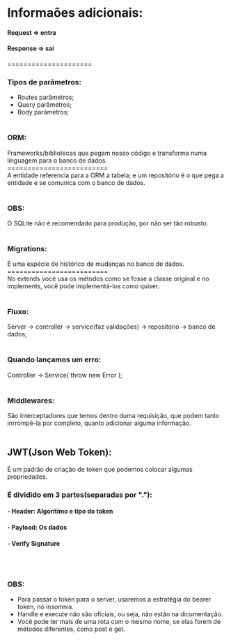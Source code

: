 # Informaões adicionais:

#### Request => entra
#### Response => sai
=====================
### Tipos de parâmetros:
- Routes parâmetros;
- Query parâmetros;
- Body parâmetros;
<br /><br />

### ORM:
Frameworks/bibliotecas que pegam nosso código e transforma numa linguagem para o banco de dados.
<br />=========================<br />
A entidade referencia para a ORM a tabela; e um repositório é o que pega a entidade e se comunica com o banco de dados.
<br /><br />

### OBS:
O SQLite não é recomendado para produção, por não ser tão robusto.
<br /><br />

### Migrations:
É uma espécie de histórico de mudanças no banco de dados.
<br />=========================<br />
No extends você usa os métodos como se fosse a classe original e no implements, você pode implementá-los como quiser.
<br /><br />

### Fluxo:
Server -> controller -> service(faz validações) -> repositório -> banco de dados;
<br /><br />
### Quando lançamos um erro:
Controller -> Service( throw new Error );
<br /><br />
### Middlewares:
São interceptadores que temos dentro duma requisição, que podem tanto inrrompê-la por completo, quanto adicionar alguma informação.
<br /><br />

## JWT(Json Web Token):
É um padrão de criação de token que podemos colocar algumas propriedades.
### É dividido em 3 partes(separadas por "."):
#### - Header: Algorítimo e tipo do token
#### - Payload: Os dados
#### - Verify Signature
<br /><br />
### OBS:
- Para passar o token para o server, usaremos a estratégia do bearer token, no insomnia.
- Handle e execute não são oficiais, ou seja, não estão na dicumentação.
- Você pode ter mais de uma rota com o mesmo nome, se elas forem de métodos diferentes, como post e get.